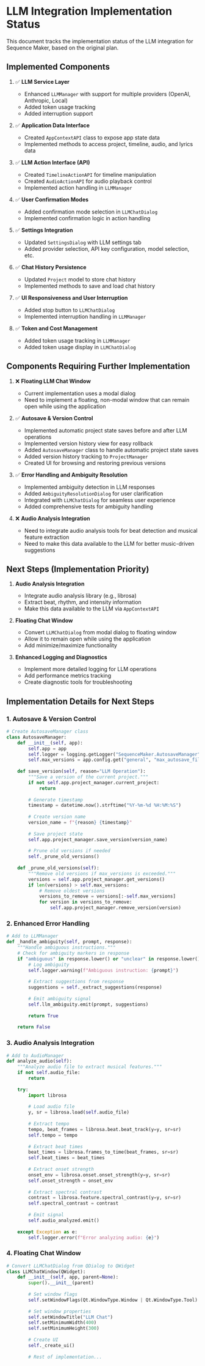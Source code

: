 # LLM Integration Implementation Status

This document tracks the implementation status of the LLM integration for Sequence Maker, based on the original plan.

## Implemented Components

1. ✅ **LLM Service Layer**
   - Enhanced `LLMManager` with support for multiple providers (OpenAI, Anthropic, Local)
   - Added token usage tracking
   - Added interruption support

2. ✅ **Application Data Interface**
   - Created `AppContextAPI` class to expose app state data
   - Implemented methods to access project, timeline, audio, and lyrics data

3. ✅ **LLM Action Interface (API)**
   - Created `TimelineActionAPI` for timeline manipulation
   - Created `AudioActionAPI` for audio playback control
   - Implemented action handling in `LLMManager`

4. ✅ **User Confirmation Modes**
   - Added confirmation mode selection in `LLMChatDialog`
   - Implemented confirmation logic in action handling

5. ✅ **Settings Integration**
   - Updated `SettingsDialog` with LLM settings tab
   - Added provider selection, API key configuration, model selection, etc.

6. ✅ **Chat History Persistence**
   - Updated `Project` model to store chat history
   - Implemented methods to save and load chat history

7. ✅ **UI Responsiveness and User Interruption**
   - Added stop button to `LLMChatDialog`
   - Implemented interruption handling in `LLMManager`

8. ✅ **Token and Cost Management**
   - Added token usage tracking in `LLMManager`
   - Added token usage display in `LLMChatDialog`

## Components Requiring Further Implementation

1. ❌ **Floating LLM Chat Window**
   - Current implementation uses a modal dialog
   - Need to implement a floating, non-modal window that can remain open while using the application

2. ✅ **Autosave & Version Control**
   - Implemented automatic project state saves before and after LLM operations
   - Implemented version history view for easy rollback
   - Added `AutosaveManager` class to handle automatic project state saves
   - Added version history tracking to `ProjectManager`
   - Created UI for browsing and restoring previous versions

3. ✅ **Error Handling and Ambiguity Resolution**
   - Implemented ambiguity detection in LLM responses
   - Added `AmbiguityResolutionDialog` for user clarification
   - Integrated with `LLMChatDialog` for seamless user experience
   - Added comprehensive tests for ambiguity handling

4. ❌ **Audio Analysis Integration**
   - Need to integrate audio analysis tools for beat detection and musical feature extraction
   - Need to make this data available to the LLM for better music-driven suggestions

## Next Steps (Implementation Priority)

1. **Audio Analysis Integration**
   - Integrate audio analysis library (e.g., librosa)
   - Extract beat, rhythm, and intensity information
   - Make this data available to the LLM via `AppContextAPI`

2. **Floating Chat Window**
   - Convert `LLMChatDialog` from modal dialog to floating window
   - Allow it to remain open while using the application
   - Add minimize/maximize functionality

3. **Enhanced Logging and Diagnostics**
   - Implement more detailed logging for LLM operations
   - Add performance metrics tracking
   - Create diagnostic tools for troubleshooting

## Implementation Details for Next Steps

### 1. Autosave & Version Control

```python
# Create AutosaveManager class
class AutosaveManager:
    def __init__(self, app):
        self.app = app
        self.logger = logging.getLogger("SequenceMaker.AutosaveManager")
        self.max_versions = app.config.get("general", "max_autosave_files")
        
    def save_version(self, reason="LLM Operation"):
        """Save a version of the current project."""
        if not self.app.project_manager.current_project:
            return
            
        # Generate timestamp
        timestamp = datetime.now().strftime("%Y-%m-%d %H:%M:%S")
        
        # Create version name
        version_name = f"{reason} {timestamp}"
        
        # Save project state
        self.app.project_manager.save_version(version_name)
        
        # Prune old versions if needed
        self._prune_old_versions()
        
    def _prune_old_versions(self):
        """Remove old versions if max_versions is exceeded."""
        versions = self.app.project_manager.get_versions()
        if len(versions) > self.max_versions:
            # Remove oldest versions
            versions_to_remove = versions[:-self.max_versions]
            for version in versions_to_remove:
                self.app.project_manager.remove_version(version)
```

### 2. Enhanced Error Handling

```python
# Add to LLMManager
def _handle_ambiguity(self, prompt, response):
    """Handle ambiguous instructions."""
    # Check for ambiguity markers in response
    if "ambiguous" in response.lower() or "unclear" in response.lower():
        # Log ambiguity
        self.logger.warning(f"Ambiguous instruction: {prompt}")
        
        # Extract suggestions from response
        suggestions = self._extract_suggestions(response)
        
        # Emit ambiguity signal
        self.llm_ambiguity.emit(prompt, suggestions)
        
        return True
    
    return False
```

### 3. Audio Analysis Integration

```python
# Add to AudioManager
def analyze_audio(self):
    """Analyze audio file to extract musical features."""
    if not self.audio_file:
        return
        
    try:
        import librosa
        
        # Load audio file
        y, sr = librosa.load(self.audio_file)
        
        # Extract tempo
        tempo, beat_frames = librosa.beat.beat_track(y=y, sr=sr)
        self.tempo = tempo
        
        # Extract beat times
        beat_times = librosa.frames_to_time(beat_frames, sr=sr)
        self.beat_times = beat_times
        
        # Extract onset strength
        onset_env = librosa.onset.onset_strength(y=y, sr=sr)
        self.onset_strength = onset_env
        
        # Extract spectral contrast
        contrast = librosa.feature.spectral_contrast(y=y, sr=sr)
        self.spectral_contrast = contrast
        
        # Emit signal
        self.audio_analyzed.emit()
        
    except Exception as e:
        self.logger.error(f"Error analyzing audio: {e}")
```

### 4. Floating Chat Window

```python
# Convert LLMChatDialog from QDialog to QWidget
class LLMChatWindow(QWidget):
    def __init__(self, app, parent=None):
        super().__init__(parent)
        
        # Set window flags
        self.setWindowFlags(Qt.WindowType.Window | Qt.WindowType.Tool)
        
        # Set window properties
        self.setWindowTitle("LLM Chat")
        self.setMinimumWidth(400)
        self.setMinimumHeight(300)
        
        # Create UI
        self._create_ui()
        
        # Rest of implementation...